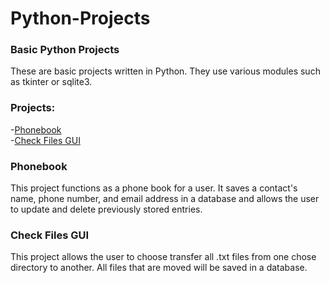 # Python-Projects


### Basic Python Projects
These are basic projects written in Python. They use various modules such as tkinter or sqlite3.

### Projects:
-[Phonebook](https://github.com/markumed1/Python-Projects/tree/main/Project%20Phonebooka)<br>
-[Check Files GUI](https://github.com/markumed1/Python-Projects/blob/main/Course%20Assignments/fileTransferP2and3.py)

### Phonebook
This project functions as a phone book for a user. It saves a contact's name, phone number, and
email address in a database and allows the user to update and delete previously stored entries. 

### Check Files GUI
This project allows the user to choose transfer all .txt files from one chose directory to another.
All files that are moved will be saved in a database.
